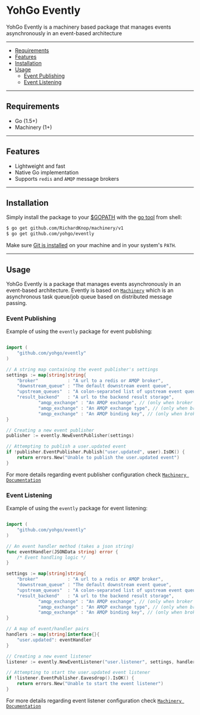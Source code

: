 YohGo Evently
===

YohGo Evently is a machinery based package that manages events asynchronously in an event-based architecture

---------------------------------------

  * [Requirements](#requirements)
  * [Features](#features)
  * [Installation](#installation)
  * [Usage](#usage)
    * [Event Publishing](#publish-an-event)
    * [Event Listening](#listen-to-an-event)

---------------------------------------

## Requirements
   * Go (1.5+)
   * Machinery (1+)

---------------------------------------

## Features

  * Lightweight and fast
  * Native Go implementation
  * Supports `redis` and `AMQP` message brokers

---------------------------------------

## Installation

Simply install the package to your [$GOPATH](https://github.com/golang/go/wiki/GOPATH "GOPATH") with the [go tool](https://golang.org/cmd/go/ "go command") from shell:

```bash
$ go get github.com/RichardKnop/machinery/v1
$ go get github.com/yohgo/evently
```

Make sure [Git is installed](https://git-scm.com/downloads) on your machine and in your system's `PATH`.

---------------------------------------

## Usage

YohGo Evently is a package that manages events asynchronously in an event-based architecture. Evently is based on [`Machinery`](https://github.com/RichardKnop/machinery) which is an asynchronous task queue/job queue based on distributed message passing.

### Event Publishing
Example of using the `evently` package for event publishing:
```go

import (
    "github.com/yohgo/evently"
)

// A string map containing the event publisher's settings
settings := map[string]string{
    "broker"           : "A url to a redis or AMQP broker",
    "downstream_queue" : "The default downstream event queue",
    "upstream_queues"  : "A colon-separated list of upstream event queues",
    "result_backend"   : "A url to the backend result storage",
            "amqp_exchange" : "An AMQP exchange", // (only when broker = AMQP)
            "amqp_exchange" : "An AMQP exchange type", // (only when broker = AMQP)
            "amqp_exchange" : "An AMQP binding key", // (only when broker = AMQP)
}

// Creating a new event publisher
publisher := evently.NewEventPublisher(settings)

// Attempting to publish a user.updated event
if !publisher.EventPublisher.Publish("user.updated", user).IsOK() {
    return errors.New("Unable to publish the user.updated event")
}
```

For more details regarding event publisher configuration check [`Machinery Documentation`](https://github.com/RichardKnop/machinery#configuration)

### Event Listening
Example of using the `evently` package for event listening:
```go

import (
    "github.com/yohgo/evently"
)

// An event handler method (takes a json string)
func eventHandler(JSONData string) error {
    /* Event handling logic */
}

settings := map[string]string{
    "broker"           : "A url to a redis or AMQP broker",
    "downstream_queue" : "The default downstream event queue",
    "upstream_queues"  : "A colon-separated list of upstream event queues",
    "result_backend"   : "A url to the backend result storage",
            "amqp_exchange" : "An AMQP exchange", // (only when broker = AMQP)
            "amqp_exchange" : "An AMQP exchange type", // (only when broker = AMQP)
            "amqp_exchange" : "An AMQP binding key", // (only when broker = AMQP)
}

// A map of event/handler pairs
handlers := map[string]interface{}{
    "user.updated": eventHandler
}

// Creating a new event listener
listener := evently.NewEventListener("user.listener", settings, handlers)

// Attempting to start the user.updated event listener
if !listener.EventPublisher.Eavesdrop().IsOK() {
    return errors.New("Unable to start the event listener")
}
```

For more details regarding event listener configuration check [`Machinery Documentation`](https://github.com/RichardKnop/machinery#configuration)
